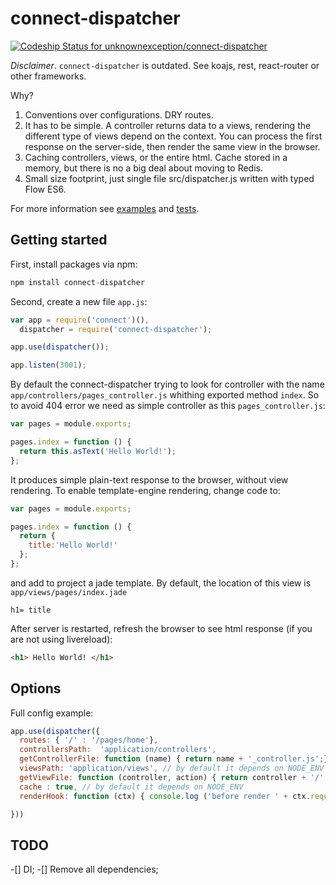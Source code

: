 connect-dispatcher
==================
[ ![Codeship Status for unknownexception/connect-dispatcher](https://www.codeship.io/projects/11527a50-f90d-0131-a739-5e0e92dbe03c/status)](https://www.codeship.io/projects/28799)

_Disclaimer_. `connect-dispatcher` is outdated. See koajs, rest, react-router or other frameworks. 

Why?

1. Conventions over configurations. DRY routes.
2. It has to be simple. A controller returns data to a views, rendering the different type of views depend on the context.
You can process the first response on the server-side, then render the same view in the browser.
2. Caching controllers, views, or the entire html. Cache stored in a memory, but there is no a big deal about moving to Redis.
4. Small size footprint, just single file src/dispatcher.js written with typed Flow ES6.

For more information see [examples](https://github.com/unknownexception/connect-dispatcher/tree/master/examples) and [tests](https://github.com/unknownexception/connect-dispatcher/tree/master/test).

## Getting started

First, install packages via npm:

```JavaScript
npm install connect-dispatcher
```

Second, create a new file `app.js`:

```JavaScript
var app = require('connect')(),
  dispatcher = require('connect-dispatcher');

app.use(dispatcher());

app.listen(3001);
```

By default the connect-dispatcher trying to look for controller with the name `app/controllers/pages_controller.js` whithing exported method `index`. So to avoid 404 error we need as simple controller as this `pages_controller.js`:

```JavaScript
var pages = module.exports;

pages.index = function () {
  return this.asText('Hello World!');
};
```

It produces simple plain-text response to the browser, without view rendering. To enable template-engine rendering, change code to:

```JavaScript
var pages = module.exports;

pages.index = function () {
  return {
    title:'Hello World!'
  };
};
```

and add to project a jade template. By default, the location of this view is `app/views/pages/index.jade`

```Jade
h1= title
```

After server is restarted, refresh the browser to see html response (if you are not using livereload):

```HTML
<h1> Hello World! </h1>
```


## Options

Full config example:

```JavaScript
app.use(dispatcher({
  routes: { '/' : '/pages/home'},
  controllersPath:  'application/controllers',
  getControllerFile: function (name) { return name + '_controller.js';},
  viewsPath: 'application/views', // by default it depends on NODE_ENV (useful for grunt usemin)
  getViewFile: function (controller, action) { return controller + '/' + action + '.jade';}
  cache : true, // by default it depends on NODE_ENV
  renderHook: function (ctx) { console.log ('before render ' + ctx.request.controller + '/' + ctx.request.action)}

}))
```

## TODO

-[] DI;
-[] Remove all dependencies;
